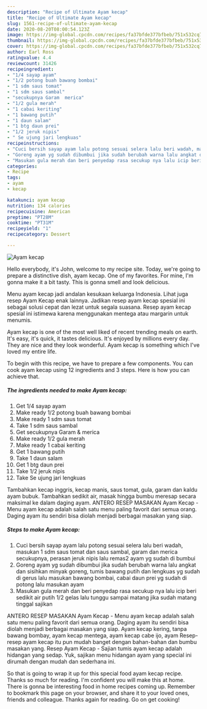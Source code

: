 ```yaml
---
description: "Recipe of Ultimate Ayam kecap"
title: "Recipe of Ultimate Ayam kecap"
slug: 1561-recipe-of-ultimate-ayam-kecap
date: 2020-08-20T08:00:54.123Z
image: https://img-global.cpcdn.com/recipes/fa37bfde377bfbeb/751x532cq70/ayam-kecap-foto-resep-utama.jpg
thumbnail: https://img-global.cpcdn.com/recipes/fa37bfde377bfbeb/751x532cq70/ayam-kecap-foto-resep-utama.jpg
cover: https://img-global.cpcdn.com/recipes/fa37bfde377bfbeb/751x532cq70/ayam-kecap-foto-resep-utama.jpg
author: Earl Ross
ratingvalue: 4.4
reviewcount: 31426
recipeingredient:
- "1/4 sayap ayam"
- "1/2 potong buah bawang bombai"
- "1 sdm saus tomat"
- "1 sdm saus sambal"
- "secukupnya Garam  merica"
- "1/2 gula merah"
- "1 cabai keriting"
- "1 bawang putih"
- "1 daun salam"
- "1 btg daun prei"
- "1/2 jeruk nipis"
- " Se ujung jari lengkuas"
recipeinstructions:
- "Cuci bersih sayap ayam lalu potong sesuai selera lalu beri wadah, masukan 1 sdm saus tomat dan saus sambal, garam dan merica secukupnya, perasan jeruk nipis lalu remas2 ayam yg sudah di bumbui"
- "Goreng ayam yg sudah dibumbui jika sudah berubah warna lalu angkat dan sisihkan minyak goreng, tumis bawang putih dan lengkuas yg sudah di gerus lalu masukan bawang bombai, cabai daun prei yg sudah di potong lalu masukan ayam"
- "Masukan gula merah dan beri penyedap rasa secukup nya lalu icip beri sedikit air putih 1/2 gelas lalu tunggu sampai matang jika sudah matang tinggal sajikan"
categories:
- Recipe
tags:
- ayam
- kecap

katakunci: ayam kecap 
nutrition: 134 calories
recipecuisine: American
preptime: "PT28M"
cooktime: "PT31M"
recipeyield: "1"
recipecategory: Dessert

---
```



![Ayam kecap](https://img-global.cpcdn.com/recipes/fa37bfde377bfbeb/751x532cq70/ayam-kecap-foto-resep-utama.jpg)

Hello everybody, it's John, welcome to my recipe site. Today, we're going to prepare a distinctive dish, ayam kecap. One of my favorites. For mine, I'm gonna make it a bit tasty. This is gonna smell and look delicious.

Menu ayam kecap jadi andalan kesukaan keluarga Indonesia. Lihat juga resep Ayam Kecap enak lainnya. Jadikan resep ayam kecap spesial ini sebagai solusi cepat dan lezat untuk segala suasana. Resep ayam kecap spesial ini istimewa karena menggunakan mentega atau margarin untuk menumis.

Ayam kecap is one of the most well liked of recent trending meals on earth. It's easy, it's quick, it tastes delicious. It's enjoyed by millions every day. They are nice and they look wonderful. Ayam kecap is something which I've loved my entire life.


To begin with this recipe, we have to prepare a few components. You can cook ayam kecap using 12 ingredients and 3 steps. Here is how you can achieve that.

<!--inarticleads1-->

##### The ingredients needed to make Ayam kecap:

1. Get 1/4 sayap ayam
1. Make ready 1/2 potong buah bawang bombai
1. Make ready 1 sdm saus tomat
1. Take 1 sdm saus sambal
1. Get secukupnya Garam &amp; merica
1. Make ready 1/2 gula merah
1. Make ready 1 cabai keriting
1. Get 1 bawang putih
1. Take 1 daun salam
1. Get 1 btg daun prei
1. Take 1/2 jeruk nipis
1. Take  Se ujung jari lengkuas


Tambahkan kecap inggris, kecap manis, saus tomat, gula, garam dan kaldu ayam bubuk. Tambahkan sedikit air, masak hingga bumbu meresap secara maksimal ke dalam daging ayam. ANTERO RESEP MASAKAN Ayam Kecap - Menu ayam kecap adalah salah satu menu paling favorit dari semua orang. Daging ayam itu sendiri bisa diolah menjadi berbagai masakan yang siap. 

<!--inarticleads2-->

##### Steps to make Ayam kecap:

1. Cuci bersih sayap ayam lalu potong sesuai selera lalu beri wadah, masukan 1 sdm saus tomat dan saus sambal, garam dan merica secukupnya, perasan jeruk nipis lalu remas2 ayam yg sudah di bumbui
1. Goreng ayam yg sudah dibumbui jika sudah berubah warna lalu angkat dan sisihkan minyak goreng, tumis bawang putih dan lengkuas yg sudah di gerus lalu masukan bawang bombai, cabai daun prei yg sudah di potong lalu masukan ayam
1. Masukan gula merah dan beri penyedap rasa secukup nya lalu icip beri sedikit air putih 1/2 gelas lalu tunggu sampai matang jika sudah matang tinggal sajikan


ANTERO RESEP MASAKAN Ayam Kecap - Menu ayam kecap adalah salah satu menu paling favorit dari semua orang. Daging ayam itu sendiri bisa diolah menjadi berbagai masakan yang siap. Ayam kecap kering, tanpa bawang bombay, ayam kecap mentega, ayam kecap cabe ijo, ayam Resep-resep ayam kecap itu pun mudah banget dengan bahan-bahan dan bumbu masakan yang. Resep Ayam Kecap - Sajian tumis ayam kecap adalah hidangan yang sedap. Yuk, sajikan menu hidangan ayam yang special ini dirumah dengan mudah dan sederhana ini. 

So that is going to wrap it up for this special food ayam kecap recipe. Thanks so much for reading. I'm confident you will make this at home. There is gonna be interesting food in home recipes coming up. Remember to bookmark this page on your browser, and share it to your loved ones, friends and colleague. Thanks again for reading. Go on get cooking!
